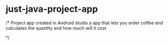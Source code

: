 # just-java-project-app
/*
Project app created in Android studio
a app that lets you order coffee and calculates the quantity and how much will it cost

*/
